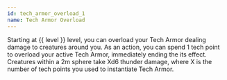 ```yaml
---
id: tech_armor_overload_1
name: Tech Armor Overload
---
```

Starting at {{ level }} level, you can overload your Tech Armor dealing damage to creatures around you. As an action, 
you can spend 1 tech point to overload your active Tech Armor, immediately ending the its effect. Creatures within a 2m 
sphere take Xd6 thunder damage, where X is the number of tech points you used to instantiate Tech Armor.
